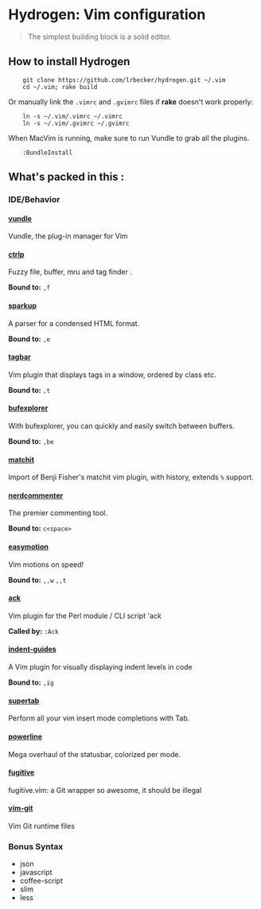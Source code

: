 Hydrogen: Vim configuration
=======

> The simplest building block is a solid editor.

How to install Hydrogen
-----------------------

        git clone https://github.com/lrbecker/hydrogen.git ~/.vim
        cd ~/.vim; rake build

Or manually link the `.vimrc` and `.gvimrc` files if __rake__ doesn't work properly: 

        ln -s ~/.vim/.vimrc ~/.vimrc
        ln -s ~/.vim/.gvimrc ~/.gvimrc

When MacVim is running, make sure to run Vundle to grab all the plugins.

        :BundleInstall

What's packed in this :
-----------------------------

### IDE/Behavior

#### [vundle](https://github.com/gmarik/vundle)
Vundle, the plug-in manager for Vim

#### [ctrlp](https://github.com/kien/ctrlp.vim)
Fuzzy file, buffer, mru and tag finder .

**Bound to:** `,f`

#### [sparkup](https://github.com/rstacruz/sparkup)
A parser for a condensed HTML format.

**Bound to:** `,e`

#### [tagbar](https://github.com/majutsushi/tagbar)
Vim plugin that displays tags in a window, ordered by class etc.

**Bound to:** `,t`

#### [bufexplorer](https://github.com/c9s/bufexplorer)
With bufexplorer, you can quickly and easily switch between buffers.

**Bound to:** `,be` 

#### [matchit](https://github.com/mirell/vim-matchit)
Import of Benji Fisher's matchit vim plugin, with history, extends `%` support.

#### [nerdcommenter](https://github.com/scrooloose/nerdcommenter)
The premier commenting tool.

**Bound to:** `c<space>`

#### [easymotion](https://github.com/Lokaltog/vim-easymotion)
Vim motions on speed! 

**Bound to:** `,,w` `,,t`

#### [ack](https://github.com/mileszs/ack.vim)
Vim plugin for the Perl module / CLI script 'ack

**Called by:** `:Ack`

#### [indent-guides](https://github.com/nathanaelkane/vim-indent-guides)
A Vim plugin for visually displaying indent levels in code

**Bound to:** `,ig`

#### [supertab](https://github.com/ervandew/supertab)
Perform all your vim insert mode completions with Tab.

#### [powerline](https://github.com/Lokaltog/vim-powerline)
Mega overhaul of the statusbar, colorized per mode.

#### [fugitive](https://github.com/tpope/vim-fugitive)
fugitive.vim: a Git wrapper so awesome, it should be illegal

#### [vim-git](https://github.com/tpope/vim-git)
Vim Git runtime files

### Bonus Syntax

  * json
  * javascript
  * coffee-script
  * slim
  * less

